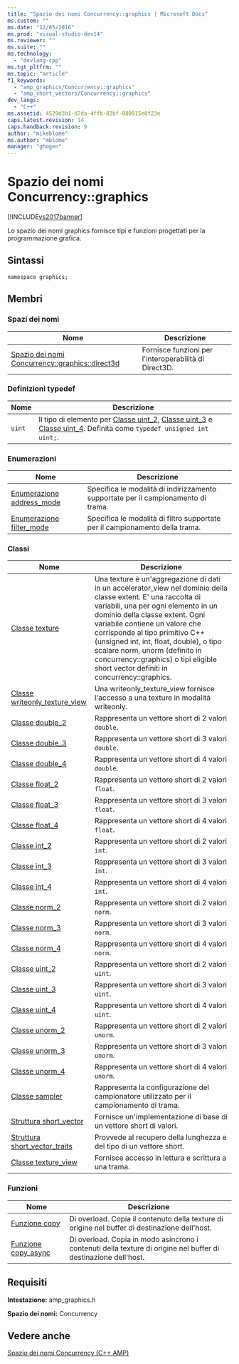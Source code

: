 ```yaml
---
title: "Spazio dei nomi Concurrency::graphics | Microsoft Docs"
ms.custom: ""
ms.date: "12/05/2016"
ms.prod: "visual-studio-dev14"
ms.reviewer: ""
ms.suite: ""
ms.technology: 
  - "devlang-cpp"
ms.tgt_pltfrm: ""
ms.topic: "article"
f1_keywords: 
  - "amp_graphics/Concurrency::graphics"
  - "amp_short_vectors/Concurrency::graphics"
dev_langs: 
  - "C++"
ms.assetid: 4529d3b1-d7da-4ffb-82bf-080915e0f23e
caps.latest.revision: 14
caps.handback.revision: 9
author: "mikeblome"
ms.author: "mblome"
manager: "ghogen"
---
```

# Spazio dei nomi Concurrency::graphics
[!INCLUDE[vs2017banner](../../../assembler/inline/includes/vs2017banner.md)]

Lo spazio dei nomi graphics fornisce tipi e funzioni progettati per la programmazione grafica.  
  
## Sintassi  
  
```  
namespace graphics;  
```  
  
## Membri  
  
### Spazi dei nomi  
  
|Nome|Descrizione|  
|----------|-----------------|  
|[Spazio dei nomi Concurrency::graphics::direct3d](../../../parallel/amp/reference/concurrency-graphics-direct3d-namespace.md)|Fornisce funzioni per l'interoperabilità di Direct3D.|  
  
### Definizioni typedef  
  
|Nome|Descrizione|  
|----------|-----------------|  
|`uint`|Il tipo di elemento per [Classe uint\_2](../../../parallel/amp/reference/uint-2-class.md), [Classe uint\_3](../../../parallel/amp/reference/uint-3-class.md) e [Classe uint\_4](../../../parallel/amp/reference/uint-4-class.md).  Definita come `typedef unsigned int uint;`.|  
  
### Enumerazioni  
  
|Nome|Descrizione|  
|----------|-----------------|  
|[Enumerazione address\_mode](../Topic/address_mode%20Enumeration.md)|Specifica le modalità di indirizzamento supportate per il campionamento di trama.|  
|[Enumerazione filter\_mode](../Topic/filter_mode%20Enumeration.md)|Specifica le modalità di filtro supportate per il campionamento della trama.|  
  
### Classi  
  
|Nome|Descrizione|  
|----------|-----------------|  
|[Classe texture](../../../parallel/amp/reference/texture-class.md)|Una texture è un'aggregazione di dati in un accelerator\_view nel dominio della classe extent.  E' una raccolta di variabili, una per ogni elemento in un dominio della classe extent.  Ogni variabile contiene un valore che corrisponde al tipo primitivo C\+\+ \(unsigned int, int, float, double\), o tipo scalare norm, unorm \(definito in concurrency::graphics\) o tipi eligible short vector definiti in concurrency::graphics.|  
|[Classe writeonly\_texture\_view](../../../parallel/amp/reference/writeonly-texture-view-class.md)|Una writeonly\_texture\_view fornisce l'accesso a una texture in modalità writeonly.|  
|[Classe double\_2](../../../parallel/amp/reference/double-2-class.md)|Rappresenta un vettore short di 2 valori `double`.|  
|[Classe double\_3](../../../parallel/amp/reference/double-3-class.md)|Rappresenta un vettore short di 3 valori `double`.|  
|[Classe double\_4](../../../parallel/amp/reference/double-4-class.md)|Rappresenta un vettore short di 4 valori `double`.|  
|[Classe float\_2](../../../parallel/amp/reference/float-2-class.md)|Rappresenta un vettore short di 2 valori `float`.|  
|[Classe float\_3](../../../parallel/amp/reference/float-3-class.md)|Rappresenta un vettore short di 3 valori `float`.|  
|[Classe float\_4](../../../parallel/amp/reference/float-4-class.md)|Rappresenta un vettore short di 4 valori `float`.|  
|[Classe int\_2](../../../parallel/amp/reference/int-2-class.md)|Rappresenta un vettore short di 2 valori `int`.|  
|[Classe int\_3](../../../parallel/amp/reference/int-3-class.md)|Rappresenta un vettore short di 3 valori `int`.|  
|[Classe int\_4](../../../parallel/amp/reference/int-4-class.md)|Rappresenta un vettore short di 4 valori `int`.|  
|[Classe norm\_2](../../../parallel/amp/reference/norm-2-class.md)|Rappresenta un vettore short di 2 valori `norm`.|  
|[Classe norm\_3](../../../parallel/amp/reference/norm-3-class.md)|Rappresenta un vettore short di 3 valori `norm`.|  
|[Classe norm\_4](../../../parallel/amp/reference/norm-4-class.md)|Rappresenta un vettore short di 4 valori `norm`.|  
|[Classe uint\_2](../../../parallel/amp/reference/uint-2-class.md)|Rappresenta un vettore short di 2 valori `uint`.|  
|[Classe uint\_3](../../../parallel/amp/reference/uint-3-class.md)|Rappresenta un vettore short di 3 valori `uint`.|  
|[Classe uint\_4](../../../parallel/amp/reference/uint-4-class.md)|Rappresenta un vettore short di 4 valori `uint`.|  
|[Classe unorm\_2](../../../parallel/amp/reference/unorm-2-class.md)|Rappresenta un vettore short di 2 valori `unorm`.|  
|[Classe unorm\_3](../../../parallel/amp/reference/unorm-3-class.md)|Rappresenta un vettore short di 3 valori `unorm`.|  
|[Classe unorm\_4](../../../parallel/amp/reference/unorm-4-class.md)|Rappresenta un vettore short di 4 valori `unorm`.|  
|[Classe sampler](../../../parallel/amp/reference/sampler-class.md)|Rappresenta la configurazione del campionatore utilizzato per il campionamento di trama.|  
|[Struttura short\_vector](../../../parallel/amp/reference/short-vector-structure.md)|Fornisce un'implementazione di base di un vettore short di valori.|  
|[Struttura short\_vector\_traits](../../../parallel/amp/reference/short-vector-traits-structure.md)|Provvede al recupero della lunghezza e del tipo di un vettore short.|  
|[Classe texture\_view](../../../parallel/amp/reference/texture-view-class.md)|Fornisce accesso in lettura e scrittura a una trama.|  
  
### Funzioni  
  
|Nome|Descrizione|  
|----------|-----------------|  
|[Funzione copy](../Topic/copy%20Function.md)|Di overload.  Copia il contenuto della texture di origine nel buffer di destinazione dell'host.|  
|[Funzione copy\_async](../Topic/copy_async%20Function.md)|Di overload.  Copia in modo asincrono i contenuti della texture di origine nel buffer di destinazione dell'host.|  
  
## Requisiti  
 **Intestazione:** amp\_graphics.h  
  
 **Spazio dei nomi:** Concurrency  
  
## Vedere anche  
 [Spazio dei nomi Concurrency \(C\+\+ AMP\)](../../../parallel/amp/reference/concurrency-namespace-cpp-amp.md)
